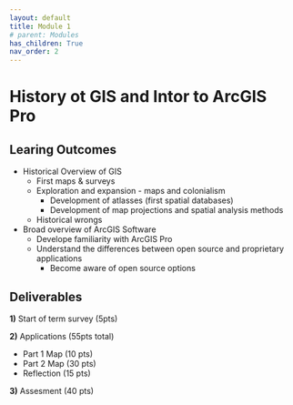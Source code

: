 ```yaml
---
layout: default
title: Module 1
# parent: Modules
has_children: True
nav_order: 2
---
```


# History ot GIS and Intor to ArcGIS Pro

## Learing Outcomes

* Historical Overview of GIS
    * First maps & surveys
    * Exploration and expansion - maps and colonialism
        * Development of atlasses (first spatial databases)
        * Development of map projections and spatial analysis methods
    * Historical wrongs
* Broad overview of ArcGIS Software
    * Develope familiarity with ArcGIS Pro
    * Understand the differences between open source and proprietary applications
        * Become aware of open source options

## Deliverables

**1)** Start of term survey (5pts)

**2)** Applications (55pts total)

* Part 1 Map (10 pts)
* Part 2 Map (30 pts)
* Reflection (15 pts)

**3)** Assesment (40 pts)
